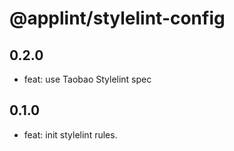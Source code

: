 # @applint/stylelint-config

## 0.2.0

- feat: use Taobao Stylelint spec

## 0.1.0

- feat: init stylelint rules.
